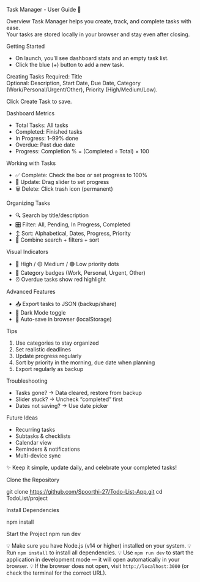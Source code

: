 Task Manager - User Guide 🎯

Overview
Task Manager helps you create, track, and complete tasks with ease.  
Your tasks are stored locally in your browser and stay even after closing.



Getting Started
- On launch, you’ll see dashboard stats and an empty task list.  
- Click the blue (+) button to add a new task.



Creating Tasks
Required: Title  
Optional: Description, Start Date, Due Date, Category (Work/Personal/Urgent/Other), Priority (High/Medium/Low).  

Click Create Task to save.



Dashboard Metrics
- Total Tasks: All tasks  
- Completed: Finished tasks  
- In Progress: 1–99% done  
- Overdue: Past due date  
- Progress: Completion % = (Completed ÷ Total) × 100  



Working with Tasks
- ✅ Complete: Check the box or set progress to 100%  
- 🔄 Update: Drag slider to set progress  
- 🗑 Delete: Click trash icon (permanent)  



Organizing Tasks
- 🔍 Search by title/description  
- 🎛 Filter: All, Pending, In Progress, Completed  
- ↕️ Sort: Alphabetical, Dates, Progress, Priority  
- 🔗 Combine search + filters + sort  



Visual Indicators
- 🔴 High / 🟡 Medium / 🟢 Low priority dots  
- 📌 Category badges (Work, Personal, Urgent, Other)  
- ⏰ Overdue tasks show red highlight  



Advanced Features
- 📤 Export tasks to JSON (backup/share)  
- 🌙 Dark Mode toggle  
- 💾 Auto-save in browser (localStorage)  



Tips
1. Use categories to stay organized  
2. Set realistic deadlines  
3. Update progress regularly  
4. Sort by priority in the morning, due date when planning  
5. Export regularly as backup  



Troubleshooting
- Tasks gone? → Data cleared, restore from backup  
- Slider stuck? → Uncheck “completed” first  
- Dates not saving? → Use date picker  



Future Ideas
- Recurring tasks  
- Subtasks & checklists  
- Calendar view  
- Reminders & notifications  
- Multi-device sync  



✨ Keep it simple, update daily, and celebrate your completed tasks! 

Clone the Repository

git clone https://github.com/Spoorthi-27/Todo-List-App.git
cd TodoList/project

Install Dependencies

npm install


Start the Project
npm run dev

💡 Make sure you have Node.js (v14 or higher) installed on your system.
💡 Run `npm install` to install all dependencies.
💡 Use `npm run dev` to start the application in development mode — it will open automatically in your browser.
💡 If the browser does not open, visit `http://localhost:3000` (or check the terminal for the correct URL).

